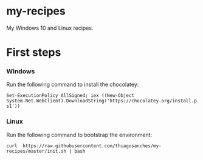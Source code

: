 # my-recipes
My Windows 10 and Linux recipes.

# First steps

### Windows
Run the following command to install the chocolatey:

`Set-ExecutionPolicy AllSigned; iex ((New-Object System.Net.WebClient).DownloadString('https://chocolatey.org/install.ps1'))`

### Linux 
Run the following command to bootstrap the environment:

`curl  https://raw.githubusercontent.com/thiagosanches/my-recipes/master/init.sh | bash`

